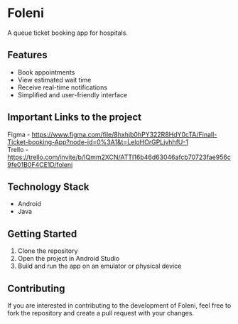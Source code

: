# Foleni
A queue ticket booking app for hospitals. 

## Features
- Book appointments
- View estimated wait time
- Receive real-time notifications
- Simplified and user-friendly interface

## Important Links to the project
Figma -
https://www.figma.com/file/8hxhjb0hPY322R8HdY0cTA/Finall-Ticket-booking-App?node-id=0%3A1&t=LeloHOrGPLjvhhfU-1
</br> Trello -
https://trello.com/invite/b/IQmm2XCN/ATTI16b46d63046afcb70723fae956c9fe01B0F4CE1D/foleni

## Technology Stack
- Android
- Java

## Getting Started
1. Clone the repository
2. Open the project in Android Studio
3. Build and run the app on an emulator or physical device

## Contributing
If you are interested in contributing to the development of Foleni, feel free to fork the repository and create a pull request with your changes.
